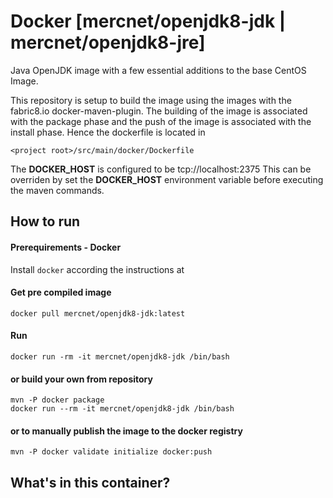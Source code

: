 # Docker [mercnet/openjdk8-jdk | mercnet/openjdk8-jre]

Java OpenJDK image with a few essential additions to the base CentOS Image.

This repository is setup to build the image using the images with the fabric8.io 
docker-maven-plugin.  The building of the image is associated with the 
package phase and the push of the image is associated with the install 
phase.  Hence the dockerfile is located in 

    <project root>/src/main/docker/Dockerfile

The **DOCKER_HOST** is configured to be tcp://localhost:2375  This can be overriden
by set the **DOCKER_HOST** environment variable before executing the maven commands.
 
## How to run

#### Prerequirements - Docker

Install `docker` according the instructions at 

#### Get pre compiled image

    docker pull mercnet/openjdk8-jdk:latest
#### Run

    docker run -rm -it mercnet/openjdk8-jdk /bin/bash

#### or build your own from repository
    
    mvn -P docker package
    docker run --rm -it mercnet/openjdk8-jdk /bin/bash
    
#### or to manually publish the image to the docker registry

    mvn -P docker validate initialize docker:push

## What's in this container?